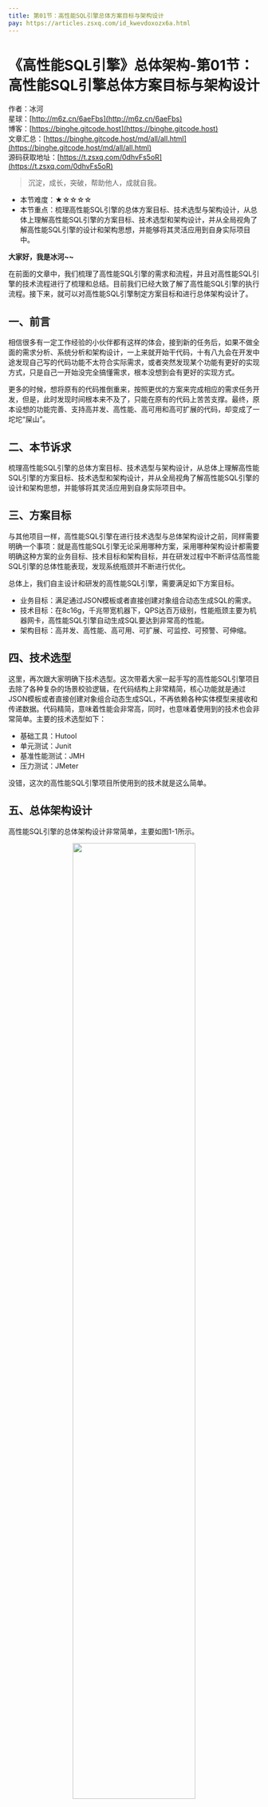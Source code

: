 ```yaml
---
title: 第01节：高性能SQL引擎总体方案目标与架构设计
pay: https://articles.zsxq.com/id_kwevdoxozx6a.html
---
```


# 《高性能SQL引擎》总体架构-第01节：高性能SQL引擎总体方案目标与架构设计

作者：冰河
<br/>星球：[http://m6z.cn/6aeFbs](http://m6z.cn/6aeFbs)
<br/>博客：[https://binghe.gitcode.host](https://binghe.gitcode.host)
<br/>文章汇总：[https://binghe.gitcode.host/md/all/all.html](https://binghe.gitcode.host/md/all/all.html)
<br/>源码获取地址：[https://t.zsxq.com/0dhvFs5oR](https://t.zsxq.com/0dhvFs5oR)

> 沉淀，成长，突破，帮助他人，成就自我。

* 本节难度：★☆☆☆☆
* 本节重点：梳理高性能SQL引擎的总体方案目标、技术选型与架构设计，从总体上理解高性能SQL引擎的方案目标、技术选型和架构设计，并从全局视角了解高性能SQL引擎的设计和架构思想，并能够将其灵活应用到自身实际项目中。

**大家好，我是冰河~~**

在前面的文章中，我们梳理了高性能SQL引擎的需求和流程，并且对高性能SQL引擎的技术流程进行了梳理和总结。目前我们已经大致了解了高性能SQL引擎的执行流程。接下来，就可以对高性能SQL引擎制定方案目标和进行总体架构设计了。

## 一、前言

相信很多有一定工作经验的小伙伴都有这样的体会，接到新的任务后，如果不做全面的需求分析、系统分析和架构设计，一上来就开始干代码，十有八九会在开发中途发现自己写的代码功能不太符合实际需求，或者突然发现某个功能有更好的实现方式，只是自己一开始没完全搞懂需求，根本没想到会有更好的实现方式。

更多的时候，想将原有的代码推倒重来，按照更优的方案来完成相应的需求任务开发，但是，此时发现时间根本来不及了，只能在原有的代码上苦苦支撑。最终，原本设想的功能完善、支持高并发、高性能、高可用和高可扩展的代码，却变成了一坨坨“屎山”。

## 二、本节诉求

梳理高性能SQL引擎的总体方案目标、技术选型与架构设计，从总体上理解高性能SQL引擎的方案目标、技术选型和架构设计，并从全局视角了解高性能SQL引擎的设计和架构思想，并能够将其灵活应用到自身实际项目中。

## 三、方案目标

与其他项目一样，高性能SQL引擎在进行技术选型与总体架构设计之前，同样需要明确一个事项：就是高性能SQL引擎无论采用哪种方案，采用哪种架构设计都需要明确这种方案的业务目标、技术目标和架构目标，并在研发过程中不断评估高性能SQL引擎的总体性能表现，发现系统瓶颈并不断进行优化。

总体上，我们自主设计和研发的高性能SQL引擎，需要满足如下方案目标。

* 业务目标：满足通过JSON模板或者直接创建对象组合动态生成SQL的需求。
* 技术目标：在8c16g，千兆带宽机器下，QPS达百万级别，性能瓶颈主要为机器网卡，高性能SQL引擎自动生成SQL要达到非常高的性能。
* 架构目标：高并发、高性能、高可用、可扩展、可监控、可预警、可伸缩。

## 四、技术选型

这里，再次跟大家明确下技术选型。这次带着大家一起手写的高性能SQL引擎项目去除了各种复杂的场景校验逻辑，在代码结构上非常精简，核心功能就是通过JSON模板或者直接创建对象组合动态生成SQL，不再依赖各种实体模型来接收和传递数据。代码精简，意味着性能会非常高，同时，也意味着使用到的技术也会非常简单。主要的技术选型如下：

- 基础工具：Hutool
- 单元测试：Junit
- 基准性能测试：JMH
- 压力测试：JMeter

没错，这次的高性能SQL引擎项目所使用到的技术就是这么简单。

## 五、总体架构设计

高性能SQL引擎的总体架构设计非常简单，主要如图1-1所示。

<div align="center">
    <img src="https://binghe.gitcode.host/images/project/sql/2025-08-17-001.png?raw=true" width="70%">
    <br/>
</div>

可以看到，高性能SQL引擎的总体架构设计由下到上依次为抽象模型、SQL构建器和驱动引擎三部分。

* 抽象模型：高性能SQL引擎的底层核心模型，高性能SQl引擎会将传递的JSON模板参数，解析成对应的抽象模型，进而生成对应的SQL语句。抽象模型主要包含：表模型、分区与聚合模型、关联模型、条件模型、分页模型和排序模型。
* SQL构建器：高性能SQL引擎的模型到SQL的核心构建器，模型到SQL的转换主要由SQL构建器完成。
* 驱动引擎：高性能SQL引擎统一对外封装的驱动引擎程序，其他服务或者程序只需要传入JSON模板或者模型数据即可驱动SQL语句的生成，并获取到对应的结果数据。

## 六、内部执行流程

## 查看完整文章

加入[冰河技术](https://public.zsxq.com/groups/48848484411888.html)知识星球，解锁完整技术文章、小册、视频与完整代码